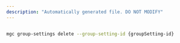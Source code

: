 ```yaml
---
description: "Automatically generated file. DO NOT MODIFY"
---
```


```bash

mgc group-settings delete --group-setting-id {groupSetting-id}

```